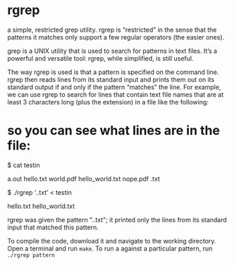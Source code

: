 # rgrep
a simple, restricted grep utility. rgrep is “restricted” in the sense that the patterns it matches only support a few regular operators (the easier ones).

grep is a UNIX utility that is used to search for patterns in text files. It’s a powerful and versatile tool: rgrep, while simplified, is still useful.

The way rgrep is used is that a pattern is specified on the command line. rgrep then reads lines from its standard input and prints them out on its standard output if and only if the pattern “matches” the line. For example, we can use rgrep to search for lines that contain text file names that are at least 3 characters long (plus the extension) in a file like the following:
# so you can see what lines are in the file:
$ cat testin

a.out
hello.txt
world.pdf
hello_world.txt
nope.pdf
.txt

$ ./rgrep ‘.\.txt’ < testin

hello.txt hello_world.txt

rgrep was given the pattern ".\.txt"; it printed only the lines from its standard input that matched this pattern.

To compile the code, download it and navigate to the working directory. Open a terminal and run `make`.
To run a against a particular pattern, run `./rgrep pattern` 
